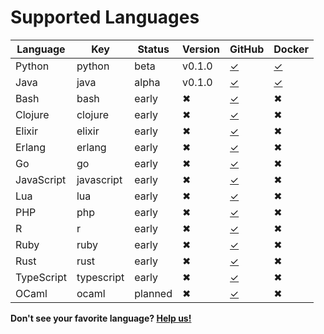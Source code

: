 
# Supported Languages

| Language    | Key        | Status | Version | GitHub    | Docker |
|-------------|------------|--------|---------|-----------|--------|
| Python      | python     | beta   | v0.1.0  |[✓](https://github.com/bblfsh/python-driver) | [✓](https://hub.docker.com/r/bblfsh/python-driver/) |
| Java        | java       | alpha  | v0.1.0  |[✓](https://github.com/bblfsh/java-driver) | [✓](https://hub.docker.com/r/bblfsh/python-driver/) |
| Bash        | bash       | early  | ✖       | [✓](https://github.com/bblfsh/java-driver) | ✖ |
| Clojure     | clojure    | early  | ✖       | [✓](https://github.com/bblfsh/clojure-driver) | ✖ |
| Elixir      | elixir     | early  | ✖       | [✓](https://github.com/bblfsh/elixir-driver) | ✖ |
| Erlang      | erlang     | early  | ✖       | [✓](https://github.com/bblfsh/erlang-driver) | ✖ |
| Go          | go         | early  | ✖       | [✓](https://github.com/bblfsh/go-driver) | ✖ |
| JavaScript  | javascript | early  | ✖       | [✓](https://github.com/bblfsh/javascript-driver) | ✖ |
| Lua         | lua        | early  | ✖       | [✓](https://github.com/bblfsh/lua-driver) | ✖ |
| PHP         | php        | early  | ✖       | [✓](https://github.com/bblfsh/php-driver) | ✖ |
| R           | r          | early  | ✖       | [✓](https://github.com/bblfsh/r-driver) | ✖ |
| Ruby        | ruby       | early  | ✖       | [✓](https://github.com/bblfsh/ruby-driver) | ✖ |
| Rust        | rust       | early  | ✖       | [✓](https://github.com/bblfsh/rust-driver) | ✖ |
| TypeScript  | typescript | early  | ✖       | [✓](https://github.com/bblfsh/typescript-driver) | ✖ |
| OCaml       | ocaml      | planned  | ✖     | [✓](https://github.com/bblfsh/ocaml-driver) | ✖ |

**Don't see your favorite language? [Help us!](community.md)**